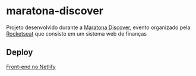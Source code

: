 # maratona-discover
Projeto desenvolvido durante a [Maratona Discover](https://maratonadiscover.rocketseat.com.br/inscricao), evento organizado pela [Rocketseat](https://rocketseat.com.br) que consiste em um sistema web de finanças

## Deploy
[Front-end no Netlify](https://agitated-bassi-f6418b.netlify.app)

